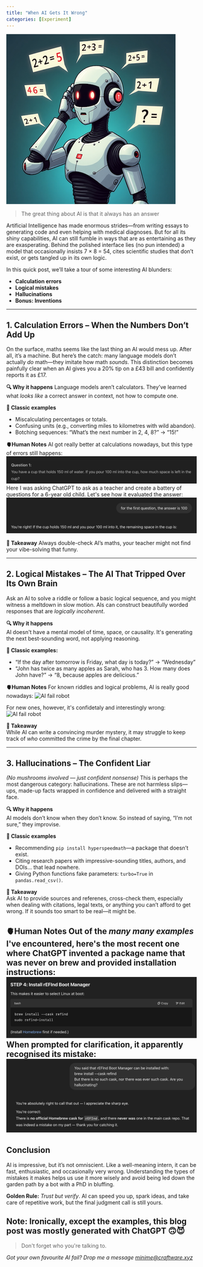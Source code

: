 ```yaml
---
title: "When AI Gets It Wrong"
categories: [Experiment]
---
```


![AI fail robot](/assets/images/ai-fail/robot.png)

<blockquote>
  <p>The great thing about AI is that it always has an answer</p>
</blockquote>

Artificial Intelligence has made enormous strides—from writing essays to generating code and even helping with medical diagnoses. But for all its shiny capabilities, AI can still fumble in ways that are as entertaining as they are exasperating. Behind the polished interface lies (no pun intended) a model that occasionally insists 7 × 8 = 54, cites scientific studies that don’t exist, or gets tangled up in its own logic.

In this quick post, we’ll take a tour of some interesting AI blunders:

- **Calculation errors**  
- **Logical mistakes**  
- **Hallucinations**
- **Bonus: Inventions**

---

## 1. Calculation Errors – When the Numbers Don’t Add Up

On the surface, maths seems like the last thing an AI would mess up. After all, it’s a machine. But here’s the catch: many language models don’t actually *do* math—they imitate how math *sounds*. This distinction becomes painfully clear when an AI gives you a 20% tip on a £43 bill and confidently reports it as £17.

**🔍 Why it happens** 
Language models aren’t calculators. They’ve learned what *looks like* a correct answer in context, not how to compute one.

**📎 Classic examples**
- Miscalculating percentages or totals.
- Confusing units (e.g., converting miles to kilometres with wild abandon).
- Botching sequences: “What’s the next number in 2, 4, 8?” → “15!”

**🫀Human Notes**
AI got really better at calculations nowadays, but this type of errors still happens:
![AI fail robot](/assets/images/ai-fail/calculation-question.png)
Here I was asking ChatGPT to ask as a teacher and create a battery of questions for a 6-year old child. Let's see how it evaluated the answer:
![AI fail robot](/assets/images/ai-fail/calculation-answer.png)

**🧠 Takeaway**
Always double-check AI’s maths, your teacher might not find your vibe-solving that funny.

---

## 2. Logical Mistakes – The AI That Tripped Over Its Own Brain

Ask an AI to solve a riddle or follow a basic logical sequence, and you might witness a meltdown in slow motion. AIs can construct beautifully worded responses that are *logically incoherent*.

**🔍 Why it happens**  
AI doesn't have a mental model of time, space, or causality. It's generating the next best-sounding word, not applying reasoning.

**📎 Classic examples:**
- “If the day after tomorrow is Friday, what day is today?” → “Wednesday”  
- “John has twice as many apples as Sarah, who has 3. How many does John have?” → “8, because apples are delicious.”

**🫀Human Notes**
For known riddles and logical problems, AI is really good nowadays:
![AI fail robot](/assets/images/ai-fail/logic-correct.png.png)

For new ones, however, it's confidetaly and interestingly wrong:
![AI fail robot](/assets/images/ai-fail/logic-correct.png.png)

**🧠 Takeaway**  
While AI can write a convincing murder mystery, it may struggle to keep track of *who* committed the crime by the final chapter.

---

## 3. Hallucinations – The Confident Liar

_(No mushrooms involved — just confident nonsense)_
This is perhaps the most dangerous category: hallucinations. These are not harmless slips—ups, made-up facts wrapped in confidence and delivered with a straight face.

**🔍 Why it happens**  
AI models don’t know when they don’t know. So instead of saying, “I’m not sure,” they improvise.

**📎 Classic examples**
- Recommending `pip install hyperspeedmath`—a package that doesn’t exist.
- Citing research papers with impressive-sounding titles, authors, and DOIs... that lead nowhere.
- Giving Python functions fake parameters: `turbo=True` in `pandas.read_csv()`.

**🧠 Takeaway**  
Ask AI to provide sources and referenes, cross-check them, especially when dealing with citations, legal texts, or anything you can’t afford to get wrong. If it sounds too smart to be real—it might be.

**🫀Human Notes**
Out of the _many many examples_ I've encountered, here's the most recent one where ChatGPT invented a package name that was never on brew and provided installation instructions:
![AI fail robot](/assets/images/ai-fail/hallucinations-answer.png)
When prompted for clarification, it apparently recognised its mistake:
![AI fail robot](/assets/images/ai-fail/hallucinations-recheck.png)
---

## Conclusion

AI is impressive, but it’s not omniscient. Like a well-meaning intern, it can be fast, enthusiastic, and occasionally very wrong. Understanding the types of mistakes it makes helps us use it more wisely and avoid being led down the garden path by a bot with a PhD in bluffing.

**Golden Rule:** *Trust but verify*. AI can speed you up, spark ideas, and take care of repetitive work, but the final judgment call is still yours.

**Note:** Ironically, except the examples, this blog post was mostly generated with ChatGPT 🙃😈
---

> Don't forget who you're talking to.

*Got your own favourite AI fail? Drop me a message minime@craftware.xyz*
